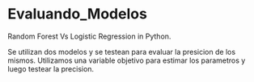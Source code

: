 # Evaluando_Modelos
Random Forest Vs Logistic Regression in Python. 

Se utilizan dos modelos y se testean para evaluar la presicion de los mismos. Utilizamos una variable objetivo para estimar los parametros y luego testear la precision. 
